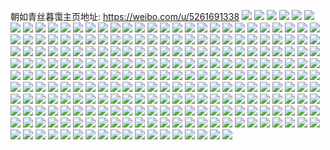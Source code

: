 朝如青丝暮霭主页地址: https://weibo.com/u/5261691338 
![](https://wx4.sinaimg.cn/mw2000/005K5whkgy1h95cls4onbj30u00qadhj.jpg) 
![](https://wx4.sinaimg.cn/mw2000/005K5whkgy1h94k8vk4z3j33342bce84.jpg) 
![](https://wx4.sinaimg.cn/mw2000/005K5whkgy1h94kboctzqj328x2nxqv8.jpg) 
![](https://wx4.sinaimg.cn/mw2000/005K5whkgy1h93l0x6g5gj33342bcqv7.jpg) 
![](https://wx4.sinaimg.cn/mw2000/005K5whkgy1h93l102zk7j33342bcqv6.jpg) 
![](https://wx4.sinaimg.cn/mw2000/005K5whkgy1h93l163g7hj33342bcqv7.jpg) 
![](https://wx4.sinaimg.cn/mw2000/005K5whkgy1h93l18vm8xj33342bcb2b.jpg) 
![](https://wx4.sinaimg.cn/mw2000/005K5whkgy1h93l11yzg9j31t00u0qte.jpg) 
![](https://wx4.sinaimg.cn/mw2000/005K5whkgy1h93l1bf0cxj33362bcx6p.jpg) 
![](https://wx4.sinaimg.cn/mw2000/005K5whkgy1h93l14o2tbj30om1hc7ck.jpg) 
![](https://wx4.sinaimg.cn/mw2000/005K5whkgy1h93l13txkzj321k2qfnpe.jpg) 
![](https://wx4.sinaimg.cn/mw2000/005K5whkgy1h93l1c8amvj30ts0tsgt0.jpg) 
![](https://wx4.sinaimg.cn/mw2000/005K5whkgy1h8nzi7svtqj32bc334npg.jpg) 
![](https://wx4.sinaimg.cn/mw2000/005K5whkgy1h8nziaapi2j33342bc1l3.jpg) 
![](https://wx4.sinaimg.cn/mw2000/005K5whkgy1h8nzicnve8j33342bce86.jpg) 
![](https://wx4.sinaimg.cn/mw2000/005K5whkgy1h8mzkbwh72j30u01t07de.jpg) 
![](https://wx4.sinaimg.cn/mw2000/005K5whkgy1h8m59imvrlj31hc0omai4.jpg) 
![](https://wx4.sinaimg.cn/mw2000/005K5whkgy1h8m59ju94kj31t00u0apv.jpg) 
![](https://wx4.sinaimg.cn/mw2000/005K5whkgy1h8m59lg7f2j30qo0myq5y.jpg) 
![](https://wx4.sinaimg.cn/mw2000/005K5whkgy1h8l2hrtthpj33342bce83.jpg) 
![](https://wx4.sinaimg.cn/mw2000/005K5whkgy1h8l2j8ms9tj332n2297wj.jpg) 
![](https://wx4.sinaimg.cn/mw2000/005K5whkgy1h8l2jb5457j33342bc7wj.jpg) 
![](https://wx4.sinaimg.cn/mw2000/005K5whkgy1h8l2jbn3zmj31400u0do5.jpg) 
![](https://wx4.sinaimg.cn/mw2000/005K5whkgy1h8l2jh3x4kj33342bcqv7.jpg) 
![](https://wx4.sinaimg.cn/mw2000/005K5whkgy1h8l2jj5dh1j33342bcqv7.jpg) 
![](https://wx4.sinaimg.cn/mw2000/005K5whkgy1h8l2jkl8ofj33342bcnpd.jpg) 
![](https://wx4.sinaimg.cn/mw2000/005K5whkgy1h8l2ju39lzj33342bcb2b.jpg) 
![](https://wx4.sinaimg.cn/mw2000/005K5whkgy1h8l2juyuwbj316o16owsq.jpg) 
![](https://wx4.sinaimg.cn/mw2000/005K5whkgy1h8l25taedzj33342bcb2c.jpg) 
![](https://wx4.sinaimg.cn/mw2000/005K5whkgy1h8l25tu4m1j30u012hq8z.jpg) 
![](https://wx4.sinaimg.cn/mw2000/005K5whkgy1h8l25w33z2j33342bc1l0.jpg) 
![](https://wx4.sinaimg.cn/mw2000/005K5whkgy1h8l25wlaw6j30om1hc45q.jpg) 
![](https://wx4.sinaimg.cn/mw2000/005K5whkgy1h8l25z0jluj33342bcb2c.jpg) 
![](https://wx4.sinaimg.cn/mw2000/005K5whkgy1h8l25zzvdtj31t00u0dvk.jpg) 
![](https://wx4.sinaimg.cn/mw2000/005K5whkgy1h8l26pcvbzj33342bc1l0.jpg) 
![](https://wx4.sinaimg.cn/mw2000/005K5whkgy1h8l26rdu21j32bc3341ky.jpg) 
![](https://wx4.sinaimg.cn/mw2000/005K5whkgy1h8l26u0bkgj33342bce83.jpg) 
![](https://wx4.sinaimg.cn/mw2000/005K5whkgy1h8itulfphhj30lx0fvwib.jpg) 
![](https://wx4.sinaimg.cn/mw2000/005K5whkgy1h7vukmc1r9j34mo3347wl.jpg) 
![](https://wx4.sinaimg.cn/mw2000/005K5whkgy1h7vukha6uuj34mo334u11.jpg) 
![](https://wx4.sinaimg.cn/mw2000/005K5whkgy1h7vukr9bwej34mo334e85.jpg) 
![](https://wx4.sinaimg.cn/mw2000/005K5whkgy1h7vuk45b9tj33k02dcqv6.jpg) 
![](https://wx4.sinaimg.cn/mw2000/005K5whkgy1h7vuk9pb52j33cc3ccx6q.jpg) 
![](https://wx4.sinaimg.cn/mw2000/005K5whkgy1h7vukc4vroj32ct327u0x.jpg) 
![](https://wx4.sinaimg.cn/mw2000/005K5whkgy1h7l7uv7zpij33342bc7wj.jpg) 
![](https://wx4.sinaimg.cn/mw2000/005K5whkgy1h7l7uxa4hoj33342bce83.jpg) 
![](https://wx4.sinaimg.cn/mw2000/005K5whkgy1h7iws22bj8j33342bce83.jpg) 
![](https://wx4.sinaimg.cn/mw2000/005K5whkgy1h7gljx1efhj33342bc4qr.jpg) 
![](https://wx4.sinaimg.cn/mw2000/005K5whkgy1h7fm8oxa5uj31w01w0taq.jpg) 
![](https://wx4.sinaimg.cn/mw2000/005K5whkgy1h7fm8jmq7uj31w01w0b29.jpg) 
![](https://wx4.sinaimg.cn/mw2000/005K5whkgy1h7fm8fpps0j33342bc4qj.jpg) 
![](https://wx4.sinaimg.cn/mw2000/005K5whkgy1h7fm8t6ymaj31oe2dckjm.jpg) 
![](https://wx4.sinaimg.cn/mw2000/005K5whkgy1h7ehsohjc8j33342bcx6p.jpg) 
![](https://wx4.sinaimg.cn/mw2000/005K5whkgy1h7ehtwgjqpj31wa30ex6s.jpg) 
![](https://wx4.sinaimg.cn/mw2000/005K5whkgy1h7ehtyhhy3j32bc334e82.jpg) 
![](https://wx4.sinaimg.cn/mw2000/005K5whkgy1h7ehu5fwgkj32uu26hqmu.jpg) 
![](https://wx4.sinaimg.cn/mw2000/005K5whkgy1h7ehvb04ozj33342bc7wj.jpg) 
![](https://wx4.sinaimg.cn/mw2000/005K5whkgy1h7ehu98zlpj31yp32yhdu.jpg) 
![](https://wx4.sinaimg.cn/mw2000/005K5whkgy1h7ehskv0w0j32o03k07wk.jpg) 
![](https://wx4.sinaimg.cn/mw2000/005K5whkgy1h7ehud2mm4j30wh0omtea.jpg) 
![](https://wx4.sinaimg.cn/mw2000/005K5whkgy1h7ehsms422j32bc3347wi.jpg) 
![](https://wx4.sinaimg.cn/mw2000/005K5whkgy1h7ehv0d8kdj31291bm7ue.jpg) 
![](https://wx4.sinaimg.cn/mw2000/005K5whkgy1h7ehuk9o9mj30ts0tsgrh.jpg) 
![](https://wx4.sinaimg.cn/mw2000/005K5whkgy1h752k01xooj33342bcn6m.jpg) 
![](https://wx4.sinaimg.cn/mw2000/005K5whkgy1h752k8kczkj33342bcnpf.jpg) 
![](https://wx4.sinaimg.cn/mw2000/005K5whkgy1h752jsrqogj30sg0om77f.jpg) 
![](https://wx4.sinaimg.cn/mw2000/005K5whkgy1h6yd6nx51hj33342bcu0z.jpg) 
![](https://wx4.sinaimg.cn/mw2000/005K5whkgy1h6siku8znnj33342bc1ky.jpg) 
![](https://wx4.sinaimg.cn/mw2000/005K5whkgy1h6q1qj9qlsj30u013zjtr.jpg) 
![](https://wx4.sinaimg.cn/mw2000/005K5whkgy1h6q1m9g46fj32jc24fu0y.jpg) 
![](https://wx4.sinaimg.cn/mw2000/005K5whkgy1h6q1mj9eg6j33342bchdt.jpg) 
![](https://wx4.sinaimg.cn/mw2000/005K5whkgy1h6q1mkyk0sj31hw1hwtam.jpg) 
![](https://wx4.sinaimg.cn/mw2000/005K5whkgy1h6q1m1ax7sj32dc2dchdt.jpg) 
![](https://wx4.sinaimg.cn/mw2000/005K5whkgy1h6q1msr3p0j316o1kwe4w.jpg) 
![](https://wx4.sinaimg.cn/mw2000/005K5whkgy1h6q1mhjukhj33342bcu0y.jpg) 
![](https://wx4.sinaimg.cn/mw2000/005K5whkgy1h6q1mmp8x9j31hw1hwar9.jpg) 
![](https://wx4.sinaimg.cn/mw2000/005K5whkgy1h6q1mvd1dmj32dd1s04qp.jpg) 
![](https://wx4.sinaimg.cn/mw2000/005K5whkgy1h6q1lxqx8tj30q90lmwn1.jpg) 
![](https://wx4.sinaimg.cn/mw2000/005K5whkgy1h6q1me1wktj33342bchdw.jpg) 
![](https://wx4.sinaimg.cn/mw2000/005K5whkgy1h6q1moge0hj316o1kwk9c.jpg) 
![](https://wx4.sinaimg.cn/mw2000/005K5whkgy1h6q1mqpayfj316o1kwdz3.jpg) 
![](https://wx4.sinaimg.cn/mw2000/005K5whkgy1h6q1m5estuj316o1kwta0.jpg) 
![](https://wx4.sinaimg.cn/mw2000/005K5whkgy1h6q1m2v1c7j316o1kwgnd.jpg) 
![](https://wx4.sinaimg.cn/mw2000/005K5whkgy1h6jrwkr469j31jk2qre7v.jpg) 
![](https://wx4.sinaimg.cn/mw2000/005K5whkgy1h6jrwn059vj31jk2qr4qp.jpg) 
![](https://wx4.sinaimg.cn/mw2000/005K5whkgy1h6jrwo5ed6j31jk2qrkjl.jpg) 
![](https://wx4.sinaimg.cn/mw2000/005K5whkgy1h5nydl2xx9j30u01t0aj8.jpg) 
![](https://wx4.sinaimg.cn/mw2000/005K5whkgy1h5lqcwelj7j30u01hwk00.jpg) 
![](https://wx4.sinaimg.cn/mw2000/005K5whkgy1h590vzntlnj33342bckjm.jpg) 
![](https://wx4.sinaimg.cn/mw2000/005K5whkgy1h590w4287pj333426he82.jpg) 
![](https://wx4.sinaimg.cn/mw2000/005K5whkgy1h590wcln4sj33342bc7wj.jpg) 
![](https://wx4.sinaimg.cn/mw2000/005K5whkgy1h590weezhmj31hc0on0zd.jpg) 
![](https://wx4.sinaimg.cn/mw2000/005K5whkgy1h590x683fkj30u0140wo5.jpg) 
![](https://wx4.sinaimg.cn/mw2000/005K5whkgy1h590x8qfr6j31hc0on7bu.jpg) 
![](https://wx4.sinaimg.cn/mw2000/005K5whkgy1h4yltexca9j30u0140whl.jpg) 
![](https://wx4.sinaimg.cn/mw2000/005K5whkgy1h4jkzg46gij32bc334kjl.jpg) 
![](https://wx4.sinaimg.cn/mw2000/005K5whkgy1h4jkzh8mnsj32bc334x6p.jpg) 
![](https://wx4.sinaimg.cn/mw2000/005K5whkgy1h4jkzio1xmj33342bcu0x.jpg) 
![](https://wx4.sinaimg.cn/mw2000/005K5whkgy1h4jkzkbwocj33342bcnpe.jpg) 
![](https://wx4.sinaimg.cn/mw2000/005K5whkgy1h4jkzkx827j313z0u0aek.jpg) 
![](https://wx4.sinaimg.cn/mw2000/005K5whkgy1h4jkzlktsbj31h013rdxc.jpg) 
![](https://wx4.sinaimg.cn/mw2000/005K5whkgy1h4jkzmz6cpj33342bce82.jpg) 
![](https://wx4.sinaimg.cn/mw2000/005K5whkgy1h4jkzoquydj33342bc1kz.jpg) 
![](https://wx4.sinaimg.cn/mw2000/005K5whkgy1h4jkzq2blnj32bc334hdu.jpg) 
![](https://wx4.sinaimg.cn/mw2000/005K5whkgy1h38w9tpv2wj31t00u048c.jpg) 
![](https://wx4.sinaimg.cn/mw2000/005K5whkgy1h36z4x7561j30rm1ltaeg.jpg) 
![](https://wx4.sinaimg.cn/mw2000/005K5whkgy1h34gn3dlftj308z029q3n.jpg) 
![](https://wx4.sinaimg.cn/mw2000/005K5whkgy1h2x6nvg91xj30by01e0t3.jpg) 
![](https://wx4.sinaimg.cn/mw2000/005K5whkgy1h20s8t4vo3j30pm1n4drj.jpg) 
![](https://wx4.sinaimg.cn/mw2000/005K5whkgy1h13ouiyog4j31w00yiwsw.jpg) 
![](https://wx4.sinaimg.cn/mw2000/005K5whkgy1h11cljqfhij33342bc7wj.jpg) 
![](https://wx4.sinaimg.cn/mw2000/005K5whkgy1h0yyuydx31j31s02dc1ky.jpg) 
![](https://wx4.sinaimg.cn/mw2000/005K5whkgy1h0yyxhek0ej30on0j8wgk.jpg) 
![](https://wx4.sinaimg.cn/mw2000/005K5whkgy1h0ukzfcklpj30on1hctg3.jpg) 
![](https://wx4.sinaimg.cn/mw2000/005K5whkgy1h0ukzec9smj31jr2dckjn.jpg) 
![](https://wx4.sinaimg.cn/mw2000/005K5whkgy1h0ukzamc6mj32bc334qv6.jpg) 
![](https://wx4.sinaimg.cn/mw2000/005K5whkgy1h0ukz3x8p3j31w01w04qp.jpg) 
![](https://wx4.sinaimg.cn/mw2000/005K5whkgy1h0ukzlph6gj30k50qvjtj.jpg) 
![](https://wx4.sinaimg.cn/mw2000/005K5whkgy1h0ukz6u1qcj31w02iohd7.jpg) 
![](https://wx4.sinaimg.cn/mw2000/005K5whkgy1h0ukzl99ruj31cd2iotqb.jpg) 
![](https://wx4.sinaimg.cn/mw2000/005K5whkgy1h0ukzj8w2ej32dc1s0e81.jpg) 
![](https://wx4.sinaimg.cn/mw2000/005K5whkgy1h0ukz11x9jj31o01o00zg.jpg) 
![](https://wx4.sinaimg.cn/mw2000/005K5whkgy1h0dykxwt2qj32bc334e84.jpg) 
![](https://wx4.sinaimg.cn/mw2000/005K5whkgy1h0d9x63b6aj32bc334e83.jpg) 
![](https://wx4.sinaimg.cn/mw2000/005K5whkgy1h0d9x99pz1j321j3347wi.jpg) 
![](https://wx4.sinaimg.cn/mw2000/005K5whkgy1gqc0kvzifcj312n0onh7a.jpg) 
![](https://wx4.sinaimg.cn/mw2000/005K5whkgy1gqc0kxa6ptj31uo1cd1ky.jpg) 
![](https://wx4.sinaimg.cn/mw2000/005K5whkgy1gqc0kz5a1jj31s02dcx6r.jpg) 
![](https://wx4.sinaimg.cn/mw2000/005K5whkly1go3qkzmp0xj31jk2bckjl.jpg) 
![](https://wx4.sinaimg.cn/mw2000/005K5whkly1go3ql11yfgj31jk2bc7wh.jpg) 
![](https://wx4.sinaimg.cn/mw2000/005K5whkly1go3ql2k6lrj31jk2bchdt.jpg) 
![](https://wx4.sinaimg.cn/mw2000/005K5whkly1go3ql46tfrj31jk2bc7wh.jpg) 
![](https://wx4.sinaimg.cn/mw2000/005K5whkly1gnbuewsxubj326w1cw1kx.jpg) 
![](https://wx4.sinaimg.cn/mw2000/005K5whkly1gnaqm68gv9j31l114utoy.jpg) 
![](https://wx4.sinaimg.cn/mw2000/005K5whkgy1gleg9fi8a9j32o03jq4qt.jpg) 
![](https://wx4.sinaimg.cn/mw2000/005K5whkgy1gleg9hqhw6j31jk12zdm9.jpg) 
![](https://wx4.sinaimg.cn/mw2000/005K5whkgy1gleg9j8tpbj31jk23qnpd.jpg) 
![](https://wx4.sinaimg.cn/mw2000/005K5whkgy1gleg9kt1zfj31jk21whdt.jpg) 
![](https://wx4.sinaimg.cn/mw2000/005K5whkgy1gleg9m87evj31jk20xkjl.jpg) 
![](https://wx4.sinaimg.cn/mw2000/005K5whkgy1gleg9nkdrej31jk20xhdt.jpg) 
![](https://wx4.sinaimg.cn/mw2000/005K5whkgy1gkskpxd6a2j316o16ohdt.jpg) 
![](https://wx4.sinaimg.cn/mw2000/005K5whkgy1gkskrhwt2xj30u00vgk91.jpg) 
![](https://wx4.sinaimg.cn/mw2000/005K5whkgy1gkskrj063vj32ca1mmhdt.jpg) 
![](https://wx4.sinaimg.cn/mw2000/005K5whkgy1gk1yrwzpa0j315w0u07c0.jpg) 
![](https://wx4.sinaimg.cn/mw2000/005K5whkgy1gk1yrxi2ntj30u015h79c.jpg) 
![](https://wx4.sinaimg.cn/mw2000/005K5whkgy1gk1ys0exnjj32nw3n7u11.jpg) 
![](https://wx4.sinaimg.cn/mw2000/005K5whkgy1gk1ys3qts7j32l93pgkjo.jpg) 
![](https://wx4.sinaimg.cn/mw2000/005K5whkgy1gk1ys7e8ruj32o03n9x6t.jpg) 
![](https://wx4.sinaimg.cn/mw2000/005K5whkgy1gk1ysb1hjej32o04004qt.jpg) 
![](https://wx4.sinaimg.cn/mw2000/005K5whkgy1gk1yscuwy3j31jk2241ky.jpg) 
![](https://wx4.sinaimg.cn/mw2000/005K5whkgy1gjg1dbma7lj31400u0te0.jpg) 
![](https://wx4.sinaimg.cn/mw2000/005K5whkgy1gjg1ddtje6j33342bcnpg.jpg) 
![](https://wx4.sinaimg.cn/mw2000/005K5whkgy1gjbdts5l3zj30yi1pcn41.jpg) 
![](https://wx4.sinaimg.cn/mw2000/005K5whkgy1gj92lwsg5pj31e01uo4qq.jpg) 
![](https://wx4.sinaimg.cn/mw2000/005K5whkgy1gj7xxpwl03j316o10uwur.jpg) 
![](https://wx4.sinaimg.cn/mw2000/005K5whkgy1gj7xxqmoy5j30hs0hqgr1.jpg) 
![](https://wx4.sinaimg.cn/mw2000/005K5whkgy1gix2nh8f61j30u00ladia.jpg) 
![](https://wx4.sinaimg.cn/mw2000/005K5whkgy1girj7yh303j33342bcqv6.jpg) 
![](https://wx4.sinaimg.cn/mw2000/005K5whkgy1girj7zncitj33341p1hdt.jpg) 
![](https://wx4.sinaimg.cn/mw2000/005K5whkgy1girj822abbj33342bc7wj.jpg) 
![](https://wx4.sinaimg.cn/mw2000/005K5whkgy1gilyweyi54j30sg16odoy.jpg) 
![](https://wx4.sinaimg.cn/mw2000/005K5whkgy1gilywfnl6ij30u0190qfp.jpg) 
![](https://wx4.sinaimg.cn/mw2000/005K5whkgy1gilywg2bugj31900u0qb8.jpg) 
![](https://wx4.sinaimg.cn/mw2000/005K5whkgy1gilywgkhafj30u019012n.jpg) 
![](https://wx4.sinaimg.cn/mw2000/005K5whkgy1gilywh258dj31900u07fo.jpg) 
![](https://wx4.sinaimg.cn/mw2000/005K5whkgy1gilywhl2e8j31900u07h8.jpg) 
![](https://wx4.sinaimg.cn/mw2000/005K5whkgy1gilywi94nmj30u0190dq9.jpg) 
![](https://wx4.sinaimg.cn/mw2000/005K5whkgy1gilywiq4ffj30u0190qg0.jpg) 
![](https://wx4.sinaimg.cn/mw2000/005K5whkgy1gilywj6outj30tn18gdpg.jpg) 
![](https://wx4.sinaimg.cn/mw2000/005K5whkgy1gilywjts6ej31jk2bcwxq.jpg) 
![](https://wx4.sinaimg.cn/mw2000/005K5whkgy1gilywk9i4wj30u01900xv.jpg) 
![](https://wx4.sinaimg.cn/mw2000/005K5whkgy1gilywkpda2j30u0190acz.jpg) 
![](https://wx4.sinaimg.cn/mw2000/005K5whkgy1gihc7iu3hbj33342bcx6q.jpg) 
![](https://wx4.sinaimg.cn/mw2000/005K5whkgy1gihc7lyrosj33342bc1kz.jpg) 
![](https://wx4.sinaimg.cn/mw2000/005K5whkgy1gihc7p68byj33342bcx6q.jpg) 
![](https://wx4.sinaimg.cn/mw2000/007kemIKly1ghy7f12vjmj308w0hs0zn.jpg) 
![](https://wx4.sinaimg.cn/mw2000/005K5whkgy1gi0hxam5tej338w1x2e81.jpg) 
![](https://wx4.sinaimg.cn/mw2000/005K5whkgy1ghju7siezcj31jk1ome81.jpg) 
![](https://wx4.sinaimg.cn/mw2000/005K5whkgy1ghju7urn29j31jj1gr7wh.jpg) 
![](https://wx4.sinaimg.cn/mw2000/005K5whkgy1ghju7xqkbpj31jk2344qq.jpg) 
![](https://wx4.sinaimg.cn/mw2000/005K5whkgy1ghju7zpyibj31jk2bcb29.jpg) 
![](https://wx4.sinaimg.cn/mw2000/005K5whkgy1ghju829ffxj31jk2bckjl.jpg) 
![](https://wx4.sinaimg.cn/mw2000/005K5whkgy1ghju84psj5j31jk251hdt.jpg) 
![](https://wx4.sinaimg.cn/mw2000/005K5whkgy1ghciy1k9ijj31jk2bc1eg.jpg) 
![](https://wx4.sinaimg.cn/mw2000/005K5whkgy1ghciy0wzwqj31jk2bc1kx.jpg) 
![](https://wx4.sinaimg.cn/mw2000/005K5whkgy1ghciy4xqpuj31jk2bc4q7.jpg) 
![](https://wx4.sinaimg.cn/mw2000/005K5whkgy1ghciy3yf4yj31jk2bc4qq.jpg) 
![](https://wx4.sinaimg.cn/mw2000/005K5whkgy1ghciy81xgdj30u0190n7u.jpg) 
![](https://wx4.sinaimg.cn/mw2000/005K5whkgy1gggylwga0ij30u0140n3v.jpg) 
![](https://wx4.sinaimg.cn/mw2000/005K5whkgy1gfxjfrum86j318k0u0alk.jpg) 
![](https://wx4.sinaimg.cn/mw2000/005K5whkgy1gf8lvv0dbtj33342bcx6q.jpg) 
![](https://wx4.sinaimg.cn/mw2000/005K5whkgy1gf8lvy09kcj32bc3344qr.jpg) 
![](https://wx4.sinaimg.cn/mw2000/005K5whkgy1gf8lw0bfecj33342bckjm.jpg) 
![](https://wx4.sinaimg.cn/mw2000/005K5whkgy1gegdqhro0fj31hc0omwic.jpg) 
![](https://wx4.sinaimg.cn/mw2000/005K5whkly1gdqtn1ysabj31hc0om4qp.jpg) 
![](https://wx4.sinaimg.cn/mw2000/005K5whkly1gdqtn33enij30om1hc4qp.jpg) 
![](https://wx4.sinaimg.cn/mw2000/005K5whkly1gdqtn4ulakj32dc1s04qq.jpg) 
![](https://wx4.sinaimg.cn/mw2000/005K5whkgy1gdgadpgu5jj30u01t07wh.jpg) 
![](https://wx4.sinaimg.cn/mw2000/005K5whkgy1gdgadq6agbj30yi22ogrf.jpg) 
![](https://wx4.sinaimg.cn/mw2000/005K5whkgy1gdgadqwb3vj30u016v4ay.jpg) 
![](https://wx4.sinaimg.cn/mw2000/005K5whkgy1gcekv0gty6j32bc3344qt.jpg) 
![](https://wx4.sinaimg.cn/mw2000/005K5whkgy1gcekvisgycj33342bc7wl.jpg) 
![](https://wx4.sinaimg.cn/mw2000/005K5whkgy1gcekvl75ccj33342bcu0z.jpg) 
![](https://wx4.sinaimg.cn/mw2000/005K5whkgy1gaodqh18t2j30j60j63zo.jpg) 
![](https://wx4.sinaimg.cn/mw2000/005K5whkgy1gaodqftgxjj333427m7wk.jpg) 
![](https://wx4.sinaimg.cn/mw2000/005K5whkgy1gaodqgpzcbj31bi0omjv1.jpg) 
![](https://wx4.sinaimg.cn/mw2000/005K5whkgy1ga157h881hj30u0191thc.jpg) 
![](https://wx4.sinaimg.cn/mw2000/005K5whkgy1g96kifcdclj30c80c8jru.jpg) 
![](https://wx4.sinaimg.cn/mw2000/005K5whkgy1g96kifmnwxj306o06jq34.jpg) 
![](https://wx4.sinaimg.cn/mw2000/005K5whkgy1g96kifzgooj30hs0hsq47.jpg) 
![](https://wx4.sinaimg.cn/mw2000/005K5whkgy1g96kigiky4j30hc0hct9x.jpg) 
![](https://wx4.sinaimg.cn/mw2000/005K5whkgy1g96kigwjqbj30j60j6myy.jpg) 
![](https://wx4.sinaimg.cn/mw2000/005K5whkgy1g96kih8wjwj30j60j4q4g.jpg) 
![](https://wx4.sinaimg.cn/mw2000/005K5whkgy1g96kihkhrxj30j40j2q43.jpg) 
![](https://wx4.sinaimg.cn/mw2000/005K5whkgy1g96kihvnd4j30ia0hs74y.jpg) 
![](https://wx4.sinaimg.cn/mw2000/005K5whkgy1g96kiigevxj30j60j675d.jpg) 
![](https://wx4.sinaimg.cn/mw2000/b10c1bc2ly1g95v45zvv0g20a00a0mz7.jpg) 
![](https://wx4.sinaimg.cn/mw2000/005K5whkgy1g8aoifo1kzj33342bc7wj.jpg) 
![](https://wx4.sinaimg.cn/mw2000/005K5whkgy1g8aoikp4slj33342bc4qr.jpg) 
![](https://wx4.sinaimg.cn/mw2000/005K5whkgy1g8aoiuom2vj33342bce83.jpg) 
![](https://wx4.sinaimg.cn/mw2000/005K5whkgy1g8aok99034j31400u044p.jpg) 
![](https://wx4.sinaimg.cn/mw2000/005K5whkgy1g8aokayrjqj31400u044z.jpg) 
![](https://wx4.sinaimg.cn/mw2000/005K5whkgy1g8aokcpuj5j30qo0k0dit.jpg) 
![](https://wx4.sinaimg.cn/mw2000/005K5whkgy1g8aokdw2jrj30qo11h41w.jpg) 
![](https://wx4.sinaimg.cn/mw2000/005K5whkgy1g8aokeebi0j31540mmtih.jpg) 
![](https://wx4.sinaimg.cn/mw2000/005K5whkgy1g8aoki74yqj33y82yoqv8.jpg) 
![](https://wx4.sinaimg.cn/mw2000/005K5whkgy1g7yopndj6nj30zk1r7dld.jpg) 
![](https://wx4.sinaimg.cn/mw2000/005K5whkgy1g7yoplqq0tj31hc11p7si.jpg) 
![](https://wx4.sinaimg.cn/mw2000/005K5whkgy1g7yopmtq5dj31e00zd4fh.jpg) 
![](https://wx4.sinaimg.cn/mw2000/005K5whkgy1g2ufmvrduej31hc0u0jwz.jpg) 
![](https://wx4.sinaimg.cn/mw2000/005K5whkgy1g2ufmwc1j7j30u00u0tdz.jpg) 
![](https://wx4.sinaimg.cn/mw2000/005K5whkgy1fy6pyjtal1j318g0vfx6p.jpg) 
![](https://wx4.sinaimg.cn/mw2000/005K5whkgy1fxmi50u7hyj30j60eejti.jpg) 
![](https://wx4.sinaimg.cn/mw2000/005K5whkgy1fxmi4zx1tfj315o1jke81.jpg) 
![](https://wx4.sinaimg.cn/mw2000/005K5whkgy1fxmi50dfk3j30j60eejt4.jpg) 
![](https://wx4.sinaimg.cn/mw2000/005K5whkgy1fxjhk40k06j30o6156q6e.jpg) 
![](https://wx4.sinaimg.cn/mw2000/005K5whkgy1fxjhjaq9zwj33k02o07wl.jpg) 
![](https://wx4.sinaimg.cn/mw2000/005K5whkgy1fxjhjbex0oj30k00k140d.jpg) 
![](https://wx4.sinaimg.cn/mw2000/005K5whkgy1fx35d2m5hfj30k00q640o.jpg) 
![](https://wx4.sinaimg.cn/mw2000/005K5whkgy1fx11cf8e7jj324u3d8npf.jpg) 
![](https://wx4.sinaimg.cn/mw2000/005K5whkgy1fx11cidgitj32bc3gwx6r.jpg) 
![](https://wx4.sinaimg.cn/mw2000/005K5whkgy1fx11cbd2jxj30jg0jgt9l.jpg) 
![](https://wx4.sinaimg.cn/mw2000/005K5whkgy1fwzunql4i7j30qo11qhdt.jpg) 
![](https://wx4.sinaimg.cn/mw2000/005K5whkgy1fwv4ezunj6j30hr0hswet.jpg) 
![](https://wx4.sinaimg.cn/mw2000/005K5whkgy1fwv4f06901j30gg0gggm2.jpg) 
![](https://wx4.sinaimg.cn/mw2000/005K5whkgy1fwu2njtlc3j30c80c8glr.jpg) 
![](https://wx4.sinaimg.cn/mw2000/005K5whkgy1fvykhnsikzj33gg2lcx6s.jpg) 
![](https://wx4.sinaimg.cn/mw2000/005K5whkgy1fvykhkovb9j33gg2lc4qs.jpg) 
![](https://wx4.sinaimg.cn/mw2000/005K5whkgy1fvykhivfrzj31jk15onok.jpg) 

